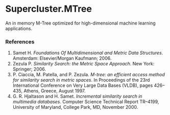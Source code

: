 # Supercluster.MTree
An in memory M-Tree optimized for high-dimensional machine learning applications. 


### References
1. Samet H. *Foundations Of Multidimensional and Metric Data Structures*. Amsterdam: Elsevier/Morgan Kaufmann; 2006.
1. Zezula P. *Similarity Search: the Metric Space Approach*. New York: Springer; 2006.
1. P. Ciaccia, M. Patella, and P. Zezula. *M-tree: an efficient access method for similarity search in metric spaces*. In Proceedings
of the 23rd International Conference on Very Large Data Bases (VLDB), pages 426–435, Athens, Greece, August 1997.
1. G. R. Hjaltason and H. Samet. *Incremental similarity search in multimedia databases*. Computer Science Technical Report TR–4199, University of Maryland, College Park, MD, November 2000.
